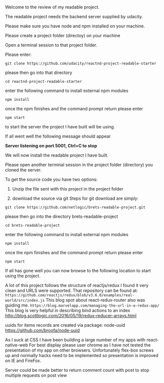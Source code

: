 Welcome to the review of my readable project.

The readable project needs the backend server supplied by udacity.

Please make sure you have node and npm installed on your machine.

Please create a project folder (directoy) on your machine

Open a terminal session to that project folder.

Please enter:

```git clone https://github.com/udacity/reactnd-project-readable-starter```

please then go into that directory

```cd reactnd-project-readable-starter```

enter the following command to install external npm modules

```npm install```

once the npm finishes and the command prompt return please enter

```npm start```

to start the server the project I have built will be using.

If all went well the following message should appear

__Server listening on port 5001, Ctrl+C to stop__

We will now install the readable project I have built.


Please open another terminal session in the project folder (directory) you
cloned the server.

To get the source code you have two options:

1. Unzip the file sent with this project in the project folder

2. download the source via git
  Steps for git download are simply:

  ```git clone https://github.com/netlogic/brets-readable-project.git```

please then go into the directory brets-readable-project

```cd brets-readable-project```

enter the following command to install external npm modules

```npm install```

once the npm finishes and the command prompt return please enter

```npm start```

If all has gone well you can now browse to the following location
to start using the project.

A lot of this project follows the structure of reactjs/redux
I found it very clean and URLS were supported.
That repository can be found at:
```https://github.com/reactjs/redux/blob/v3.6.0/examples/real-world/src/index.js```
This blog spot about react-redux-router also was guiding me.
```https://blog.marvelapp.com/managing-the-url-in-a-redux-app/```
This blog is very helpful in describing bind actions to an index
http://blog.scottlogic.com/2016/05/19/redux-reducer-arrays.html


uuids for items records are created via package:
node-uuid https://github.com/broofa/node-uuid

 As I suck at CSS I have been building a large number of my apps with react-native-web
 For best display please user chrome as I have not tested the presentation of
 my app on other browsers.  Unfortunately flex-box screws up and normally
 hacks need to be implemented so presentation is improved on IE and FireFox.

Server could be made better to return comment count with post to stop multiple requests on post view




